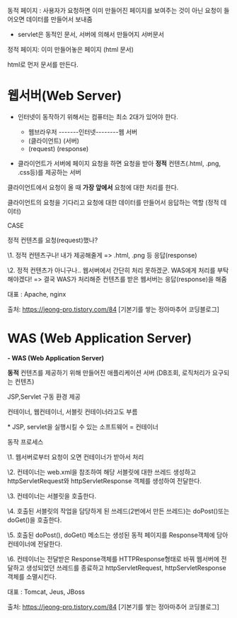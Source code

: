 

동적 페이지 : 사용자가 요청하면 이미 만들어진 페이지를 보여주는 것이 아닌 요청이 들어오면 데이터를 만들어서 보내줌

[동적인 페이지(서버페이지)의 필요성]: https://www.youtube.com/watch?v=0UEX6j5IJgY

- servlet은 동적인 문서, 서버에 의해서 만들어지 서버문서

정적 페이지: 이미 만들어놓은 페이지 (html 문서)



html로 먼저 문서를 만든다. 



# 웹서버(Web Server)

- 인터넷이 동작하기 위해서는 컴퓨터는 최소 2대가 있어야 한다. 
  - 웹브라우저 -------인터넷--------웹 서버 
  - (클라이언트)                              (서버)
  - (request)                                 (response)

- 클라이언트가 서버에 페이지 요청을 하면 요청을 받아 **정적** 컨텐츠(.html, .png, .css등)를 제공하는 서버



클라이언트에서 요청이 올 때 **가장 앞에서** 요청에 대한 처리를 한다.

클라이언트의 요청을 기다리고 요청에 대한 데이터를 만들어서 응답하는 역할 (정적 데이터)

CASE

정적 컨텐츠를 요청(request)했나?

\1. 정적 컨텐츠구나! 내가 제공해줄게 => .html, .png 등 응답(response)

\2. 정적 컨텐츠가 아니구나.. 웹서버에서 간단히 처리 못하겠군. WAS에게 처리를 부탁해야겠다! => 결국 WAS가 처리해준 컨텐츠를 받은 웹서버는 응답(response)을 해줌

대표 : Apache, nginx

출처: https://jeong-pro.tistory.com/84 [기본기를 쌓는 정아마추어 코딩블로그]





# WAS (Web Application Server)

**- WAS (Web Application Server)**

**동적** 컨텐츠를 제공하기 위해 만들어진 애플리케이션 서버 (DB조회, 로직처리가 요구되는 컨텐츠)

JSP,Servlet 구동 환경 제공

컨테이너, 웹컨테이너, 서블릿 컨테이너라고도 부름

\* JSP, servlet을 실행시킬 수 있는 소프트웨어 = 컨테이너

동작 프로세스

\1. 웹서버로부터 요청이 오면 컨테이너가 받아서 처리

\2. 컨테이너는 web.xml을 참조하여 해당 서블릿에 대한 쓰레드 생성하고 httpServletRequest와 httpServletResponse 객체를 생성하여 전달한다.

\3. 컨테이너는 서블릿을 호출한다.

\4. 호출된 서블릿의 작업을 담당하게 된 쓰레드(2번에서 만든 쓰레드)는 doPost()또는 doGet()을 호출한다.

\5. 호출된 doPost(), doGet() 메소드는 생성된 동적 페이지를 Response객체에 담아 컨테이너에 전달한다.

\6. 컨테이너는 전달받은 Response객체를 HTTPResponse형태로 바꿔 웹서버에 전달하고 생성되었던 쓰레드를 종료하고 httpServletRequest, httpServletResponse 객체를 소멸시킨다.

대표 : Tomcat, Jeus, JBoss



출처: https://jeong-pro.tistory.com/84 [기본기를 쌓는 정아마추어 코딩블로그]

